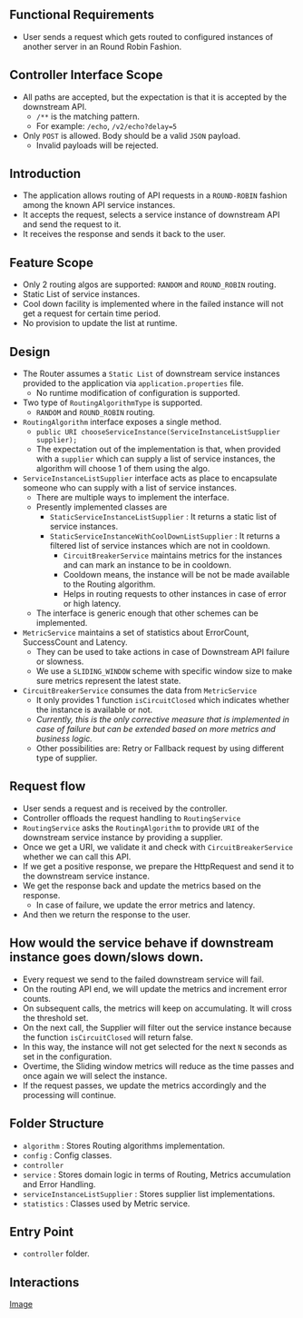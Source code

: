 ## Functional Requirements
- User sends a request which gets routed to configured instances of another server in an Round Robin Fashion.

## Controller Interface Scope
- All paths are accepted, but the expectation is that it is accepted by the downstream API.
  - `/**` is the matching pattern.
  - For example: `/echo`, `/v2/echo?delay=5`
- Only `POST` is allowed. Body should be a valid `JSON` payload.
  - Invalid payloads will be rejected.

## Introduction
- The application allows routing of API requests in a `ROUND-ROBIN` fashion among the known API service instances.
- It accepts the request, selects a service instance of downstream API and send the request to it.
- It receives the response and sends it back to the user.

## Feature Scope
- Only 2 routing algos are supported: `RANDOM` and `ROUND_ROBIN` routing.
- Static List of service instances.
- Cool down facility is implemented where in the failed instance will not get a request for certain time period.
- No provision to update the list at runtime.

## Design
- The Router assumes a `Static List` of downstream service instances provided to the application via `application.properties` file.
  - No runtime modification of configuration is supported.
- Two type of `RoutingAlgorithmType` is supported.
  - `RANDOM` and `ROUND_ROBIN` routing.
- `RoutingAlgorithm` interface exposes a single method.
  - `public URI chooseServiceInstance(ServiceInstanceListSupplier supplier);`
  - The expectation out of the implementation is that, when provided with a `supplier` which can supply a list of service instances, the algorithm will choose 1 of them using the algo.
- `ServiceInstanceListSupplier` interface acts as place to encapsulate someone who can supply with a list of service instances.
  - There are multiple ways to implement the interface.
  - Presently implemented classes are
    - `StaticServiceInstanceListSupplier` : It returns a static list of service instances.
    - `StaticServiceInstanceWithCoolDownListSupplier` : It returns a filtered list of service instances which are not in cooldown.
      - `CircuitBreakerService` maintains metrics for the instances and can mark an instance to be in cooldown.
      - Cooldown means, the instance will be not be made available to the Routing algorithm.
      - Helps in routing requests to other instances in case of error or high latency.
  - The interface is generic enough that other schemes can be implemented.
- `MetricService` maintains a set of statistics about ErrorCount, SuccessCount and Latency.
  - They can be used to take actions in case of Downstream API failure or slowness.
  - We use a `SLIDING_WINDOW` scheme with specific window size to make sure metrics represent the latest state.
- `CircuitBreakerService` consumes the data from `MetricService`
  - It only provides 1 function `isCircuitClosed` which indicates whether the instance is available or not.
  - *Currently, this is the only corrective measure that is implemented in case of failure but can be extended based on more metrics and business logic.*
  - Other possibilities are: Retry or Fallback request by using different type of supplier.

## Request flow
- User sends a request and is received by the controller.
- Controller offloads the request handling to `RoutingService`
- `RoutingService` asks the `RoutingAlgorithm` to provide `URI` of the downstream service instance by providing a supplier.
- Once we get a URI, we validate it and check with `CircuitBreakerService` whether we can call this API.
- If we get a positive response, we prepare the HttpRequest and send it to the downstream service instance.
- We get the response back and update the metrics based on the response.
  - In case of failure, we update the error metrics and latency.
- And then we return the response to the user.

## How would the service behave if downstream instance goes down/slows down.
- Every request we send to the failed downstream service will fail.
- On the routing API end, we will update the metrics and increment error counts.
- On subsequent calls, the metrics will keep on accumulating. It will cross the threshold set.
- On the next call, the Supplier will filter out the service instance because the function `isCircuitClosed` will return false.
- In this way, the instance will not get selected for the next `N` seconds as set in the configuration.
- Overtime, the Sliding window metrics will reduce as the time passes and once again we will select the instance.
- If the request passes, we update the metrics accordingly and the processing will continue.

## Folder Structure
- `algorithm` : Stores Routing algorithms implementation.
- `config` : Config classes.
- `controller`
- `service` : Stores domain logic in terms of Routing, Metrics accumulation and Error Handling.
- `serviceInstanceListSupplier` : Stores supplier list implementations.
- `statistics` : Classes used by Metric service.

## Entry Point
- `controller` folder.

## Interactions
[Image](Interactions.png)
